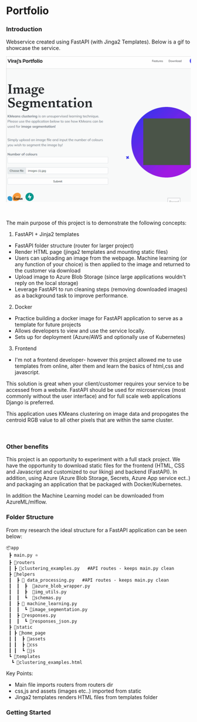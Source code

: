 # Portfolio

### Introduction
Webservice created using FastAPI (with Jinga2 Templates). Below is a gif to showcase the service.


![gif-summary](/images_gifs/Animation.gif)

<br>

The main purpose of this project is to demonstrate the following concepts:
1. FastAPI + Jinja2 templates
- FastAPI folder structure (router for larger project)
- Render HTML page (jinga2 templates and mounting static files)
- Users can uploading an image from the webpage. Machine learning (or any function of your choice) is then applied to the image and returned to the customer via download
- Upload image to Azure Blob Storage (since large applications wouldn't reply on the local storage)
- Leverage FastAPI to run cleaning steps (removing downloaded images) as a background task to improve performance.

2. Docker
- Practice building a docker image for FastAPI application to serve as a template for future projects
- Allows developers to view and use the service locally.
- Sets up for deployment (Azure/AWS and optionally use of Kubernetes)

3. Frontend
- I'm not a frontend developer- however this project allowed me to use templates from online, alter them and learn the basics of html,css and javascript.

This solution is great when your client/customer requires your service to be accessed from a website. FastAPI should be used for microservices (most commonly without the user interface) and for full scale web applications Django is preferred. 

This application uses KMeans clustering on image data and propogates the centroid RGB value to all other pixels that are within the same cluster.

<br>

### Other benefits

This project is an opportunity to experiment with a full stack project. We have the opportunity to download static files for the frontend (HTML, CSS and Javascript and customized to our liking) and backend (FastAPI). In addition, using Azure (Azure Blob Storage, Secrets, Azure App service ect..) and packaging an application that be packaged with Docker/Kubernetes. 

In addition the Machine Learning model can be downloaded from AzureML/mlflow.

### Folder Structure

From my research the ideal structure for a FastAPI application can be seen below:
```
📦app
 ┣ main.py ⭐
 ┣ 📂routers 
 ┃ ┣ 📜clustering_examples.py   #API routes - keeps main.py clean
 ┣ 📂helpers
 ┃  ┣ 📂 data_processing.py   #API routes - keeps main.py clean
 ┃  ┃  ┣  📜azure_blob_wrapper.py
 ┃  ┃  ┣  📜img_utils.py
 ┃  ┃  ┗  📜schemas.py
 ┃  ┣ 📂 machine_learning.py
 ┃  ┃  ┗ 📜image_segmentation.py
 ┃  ┣ 📂responses.py
 ┃  ┃  ┗ 📜responses_json.py
 ┣ 📂static
 ┃ ┣ 📂home_page
 ┃ ┃  ┣ 📂assets
 ┃ ┃  ┣ 📂css
 ┃ ┃  ┗ 📂js
 ┗ 📂templates
  ┗ 📜clustering_examples.html
```
Key Points:
- Main file imports routers from routers dir
- css,js and assets (images etc..) imported from static
- Jinga2 templates renders HTML files from templates folder


### Getting Started



```

```
